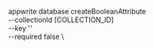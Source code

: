 appwrite database createBooleanAttribute \
        --collectionId [COLLECTION_ID] \
        --key '' \
        --required false \


